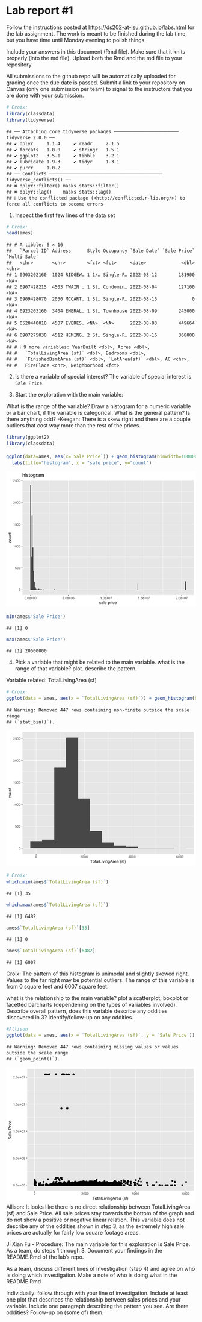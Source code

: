 
<!-- README.md is generated from README.Rmd. Please edit the README.Rmd file -->

# Lab report \#1

Follow the instructions posted at
<https://ds202-at-isu.github.io/labs.html> for the lab assignment. The
work is meant to be finished during the lab time, but you have time
until Monday evening to polish things.

Include your answers in this document (Rmd file). Make sure that it
knits properly (into the md file). Upload both the Rmd and the md file
to your repository.

All submissions to the github repo will be automatically uploaded for
grading once the due date is passed. Submit a link to your repository on
Canvas (only one submission per team) to signal to the instructors that
you are done with your submission.

``` r
# Croix:
library(classdata)
library(tidyverse)
```

    ## ── Attaching core tidyverse packages ──────────────────────── tidyverse 2.0.0 ──
    ## ✔ dplyr     1.1.4     ✔ readr     2.1.5
    ## ✔ forcats   1.0.0     ✔ stringr   1.5.1
    ## ✔ ggplot2   3.5.1     ✔ tibble    3.2.1
    ## ✔ lubridate 1.9.3     ✔ tidyr     1.3.1
    ## ✔ purrr     1.0.2     
    ## ── Conflicts ────────────────────────────────────────── tidyverse_conflicts() ──
    ## ✖ dplyr::filter() masks stats::filter()
    ## ✖ dplyr::lag()    masks stats::lag()
    ## ℹ Use the conflicted package (<http://conflicted.r-lib.org/>) to force all conflicts to become errors

1.  Inspect the first few lines of the data set

``` r
# Croix:
head(ames)
```

    ## # A tibble: 6 × 16
    ##   `Parcel ID` Address      Style Occupancy `Sale Date` `Sale Price` `Multi Sale`
    ##   <chr>       <chr>        <fct> <fct>     <date>             <dbl> <chr>       
    ## 1 0903202160  1024 RIDGEW… 1 1/… Single-F… 2022-08-12        181900 <NA>        
    ## 2 0907428215  4503 TWAIN … 1 St… Condomin… 2022-08-04        127100 <NA>        
    ## 3 0909428070  2030 MCCART… 1 St… Single-F… 2022-08-15             0 <NA>        
    ## 4 0923203160  3404 EMERAL… 1 St… Townhouse 2022-08-09        245000 <NA>        
    ## 5 0520440010  4507 EVERES… <NA>  <NA>      2022-08-03        449664 <NA>        
    ## 6 0907275030  4512 HEMING… 2 St… Single-F… 2022-08-16        368000 <NA>        
    ## # ℹ 9 more variables: YearBuilt <dbl>, Acres <dbl>,
    ## #   `TotalLivingArea (sf)` <dbl>, Bedrooms <dbl>,
    ## #   `FinishedBsmtArea (sf)` <dbl>, `LotArea(sf)` <dbl>, AC <chr>,
    ## #   FirePlace <chr>, Neighborhood <fct>

2.  Is there a variable of special interest? The variable of special
    interest is `Sale Price`.

3.  Start the exploration with the main variable:

What is the range of the variable? Draw a histogram for a numeric
variable or a bar chart, if the variable is categorical. What is the
general pattern? Is there anything odd? -Keegan: There is a skew right
and there are a couple outliers that cost way more than the rest of the
prices.

``` r
library(ggplot2)
library(classdata)

ggplot(data=ames, aes(x=`Sale Price`)) + geom_histogram(binwidth=100000) +
  labs(title="histogram", x = "sale price", y="count")
```

![](README_files/figure-gfm/unnamed-chunk-3-1.png)<!-- -->

``` r
min(ames$'Sale Price')
```

    ## [1] 0

``` r
max(ames$'Sale Price')
```

    ## [1] 20500000

4.  Pick a variable that might be related to the main variable. what is
    the range of that variable? plot. describe the pattern.

Variable related: TotalLivingArea (sf)

``` r
# Croix: 
ggplot(data = ames, aes(x = `TotalLivingArea (sf)`)) + geom_histogram(binwidth = 500)
```

    ## Warning: Removed 447 rows containing non-finite outside the scale range
    ## (`stat_bin()`).

![](README_files/figure-gfm/unnamed-chunk-5-1.png)<!-- -->

``` r
# Croix:
which.min(ames$`TotalLivingArea (sf)`)
```

    ## [1] 35

``` r
which.max(ames$`TotalLivingArea (sf)`)
```

    ## [1] 6482

``` r
ames$`TotalLivingArea (sf)`[35]
```

    ## [1] 0

``` r
ames$`TotalLivingArea (sf)`[6482]
```

    ## [1] 6007

Croix: The pattern of this histogram is unimodal and slightly skewed
right. Values to the far right may be potential outliers. The range of
this variable is from 0 square feet and 6007 square feet.

what is the relationship to the main variable? plot a scatterplot,
boxplot or facetted barcharts (dependening on the types of variables
involved). Describe overall pattern, does this variable describe any
oddities discovered in 3? Identify/follow-up on any oddities.

``` r
#Allison
ggplot(data = ames, aes(x = `TotalLivingArea (sf)`, y = `Sale Price`)) + geom_point()
```

    ## Warning: Removed 447 rows containing missing values or values outside the scale range
    ## (`geom_point()`).

![](README_files/figure-gfm/unnamed-chunk-7-1.png)<!-- --> Allison: It
looks like there is no direct relationship between TotalLivingArea (sf)
and Sale Price. All sale prices stay towards the bottom of the graph and
do not show a positive or negative linear relation. This variable does
not describe any of the oddities shown in step 3, as the extremely high
sale prices are actually for fairly low square footage areas.

Ji Xian Fu - Procedure: The main variable for this exploration is Sale
Price. As a team, do steps 1 through 3. Document your findings in the
README.Rmd of the lab’s repo.

As a team, discuss different lines of investigation (step 4) and agree
on who is doing which investigation. Make a note of who is doing what in
the README.Rmd

Individually: follow through with your line of investigation. Include at
least one plot that describes the relationship between sales prices and
your variable. Include one paragraph describing the pattern you see. Are
there oddities? Follow-up on (some of) them.
